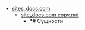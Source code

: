 - <a href = "E:\Node_projects\Node_Way\NBase\_Md\_Index\__Closer\_FunctionalProgramming\Part_I\content\Docs\sites_docs.com\cat.sites_docs.com\dir.sites_docs.com.md">sites_docs.com</a>
    - <a href = "E:\Node_projects\Node_Way\NBase\_Md\_Index\__Closer\_FunctionalProgramming\Part_I\content\Docs\sites_docs.com\site_docs.com copy.md">site_docs.com copy.md</a>
        - *# Сущности

